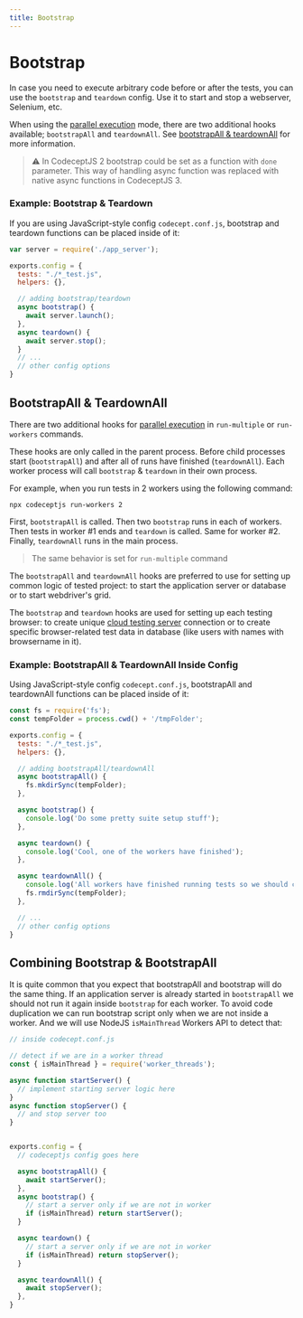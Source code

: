 ```yaml
---
title: Bootstrap
---
```


# Bootstrap

In case you need to execute arbitrary code before or after the tests,
you can use the `bootstrap` and `teardown` config. Use it to start and stop a webserver, Selenium, etc.

When using the [parallel execution](/parallel) mode, there are two additional hooks available; `bootstrapAll` and `teardownAll`. See [bootstrapAll & teardownAll](#bootstrapall-teardownall) for more information.


> ⚠ In CodeceptJS 2 bootstrap could be set as a function with `done` parameter. This way of handling async function was replaced with native async functions in CodeceptJS 3.

### Example: Bootstrap & Teardown

If you are using JavaScript-style config `codecept.conf.js`, bootstrap and teardown functions can be placed inside of it:

```js
var server = require('./app_server');

exports.config = {
  tests: "./*_test.js",
  helpers: {},

  // adding bootstrap/teardown
  async bootstrap() {
    await server.launch();
  },
  async teardown() {
    await server.stop();
  }
  // ...
  // other config options
}

```

## BootstrapAll & TeardownAll

There are two additional hooks for [parallel execution](/parallel) in `run-multiple` or `run-workers` commands.

These hooks are only called in the parent process. Before child processes start (`bootstrapAll`) and after all of runs have finished (`teardownAll`). Each worker process will call `bootstrap` & `teardown` in their own process.

For example, when you run tests in 2 workers using the following command:

```
npx codeceptjs run-workers 2
```

First, `bootstrapAll` is called. Then two `bootstrap` runs in each of workers. Then tests in worker #1 ends and `teardown` is called. Same for worker #2. Finally, `teardownAll` runs in the main process.

> The same behavior is set for `run-multiple` command

The `bootstrapAll` and `teardownAll` hooks are preferred to use for setting up common logic of tested project: to start the application server or database or to start webdriver's grid.

The `bootstrap` and `teardown` hooks are used for setting up each testing browser: to create unique [cloud testing server](/helpers/WebDriver#cloud-providers) connection or to create specific browser-related test data in database (like users with names with browsername in it).

### Example: BootstrapAll & TeardownAll Inside Config

Using JavaScript-style config `codecept.conf.js`, bootstrapAll and teardownAll functions can be placed inside of it:


```js
const fs = require('fs');
const tempFolder = process.cwd() + '/tmpFolder';

exports.config = {
  tests: "./*_test.js",
  helpers: {},

  // adding bootstrapAll/teardownAll
  async bootstrapAll() {
    fs.mkdirSync(tempFolder);
  },

  async bootstrap() {
    console.log('Do some pretty suite setup stuff');
  },

  async teardown() {
    console.log('Cool, one of the workers have finished');
  },

  async teardownAll() {
    console.log('All workers have finished running tests so we should clean up the temp folder');
    fs.rmdirSync(tempFolder);
  },

  // ...
  // other config options
}
```

## Combining Bootstrap & BootstrapAll

It is quite common that you expect that bootstrapAll and bootstrap will do the same thing. If an application server is already started in `bootstrapAll` we should not run it again inside `bootstrap` for each worker. To avoid code duplication we can run bootstrap script only when we are not inside a worker. And we will use NodeJS `isMainThread` Workers API to detect that:

```js
// inside codecept.conf.js

// detect if we are in a worker thread
const { isMainThread } = require('worker_threads');

async function startServer() {
  // implement starting server logic here
}
async function stopServer() {
  // and stop server too
}


exports.config = {
  // codeceptjs config goes here

  async bootstrapAll() {
    await startServer();
  },
  async bootstrap() {
    // start a server only if we are not in worker
    if (isMainThread) return startServer();
  }

  async teardown() {
    // start a server only if we are not in worker
    if (isMainThread) return stopServer();
  }

  async teardownAll() {
    await stopServer();
  },
}

```
